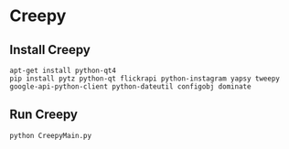 # Creepy

## Install Creepy

```
apt-get install python-qt4 
pip install pytz python-qt flickrapi python-instagram yapsy tweepy google-api-python-client python-dateutil configobj dominate
```

## Run Creepy

```
python CreepyMain.py
```

